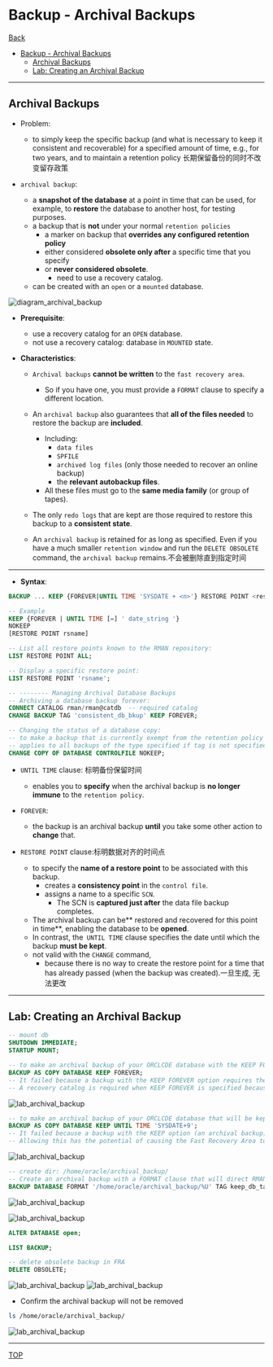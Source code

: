 # Backup - Archival Backups

[Back](../../index.md)

- [Backup - Archival Backups](#backup---archival-backups)
  - [Archival Backups](#archival-backups)
  - [Lab: Creating an Archival Backup](#lab-creating-an-archival-backup)

---

## Archival Backups

- Problem:

  - to simply keep the specific backup (and what is necessary to keep it consistent and recoverable) for a specified amount of time, e.g., for two years, and to maintain a retention policy 长期保留备份的同时不改变留存政策

- `archival backup`:

  - a **snapshot of the database** at a point in time that can be used, for example, to **restore** the database to another host, for testing purposes.
  - a backup that is **not** under your normal `retention policies`
    - a marker on backup that **overrides any configured retention policy**
    - either considered **obsolete only after** a specific time that you specify
    - or **never considered obsolete**.
      - need to use a recovery catalog.
  - can be created with an `open` or a `mounted` database.

![diagram_archival_backup](./pic/diagram_archival_backup.png)

- **Prerequisite**:

  - use a recovery catalog for an `OPEN` database.
  - not use a recovery catalog: database in `MOUNTED` state.

- **Characteristics**:

  - `Archival backups` **cannot be written** to the `fast recovery area`.
    - So if you have one, you must provide a `FORMAT` clause to specify a different location.
  - An `archival backup` also guarantees that **all of the files needed** to restore the backup are **included**.
    - Including:
      - `data files`
      - `SPFILE`
      - `archived log files` (only those needed to recover an online backup)
      - the **relevant autobackup files**.
    - All these files must go to the **same media family** (or group of tapes).
  - The only `redo logs` that are kept are those required to restore this backup to a **consistent state**.

  - An `archival backup` is retained for as long as specified. Even if you have a much smaller `retention window` and run the `DELETE OBSOLETE` command, the `archival backup` remains.不会被删除直到指定时间

---

- **Syntax**:

```sql
BACKUP ... KEEP {FOREVER|UNTIL TIME 'SYSDATE + <n>'} RESTORE POINT <restore_point_name>

-- Example
KEEP {FOREVER | UNTIL TIME [=] ' date_string '}
NOKEEP
[RESTORE POINT rsname]

-- List all restore points known to the RMAN repository:
LIST RESTORE POINT ALL;

-- Display a specific restore point:
LIST RESTORE POINT 'rsname';

-- -------- Managing Archival Database Backups
-- Archiving a database backup forever:
CONNECT CATALOG rman/rman@catdb  -- required catalog
CHANGE BACKUP TAG 'consistent_db_bkup' KEEP FOREVER;

-- Changing the status of a database copy:
-- to make a backup that is currently exempt from the retention policy eligible for the OBSOLETE status.
-- applies to all backups of the type specified if tag is not specified.
CHANGE COPY OF DATABASE CONTROLFILE NOKEEP;
```

- `UNTIL TIME` clause: 标明备份保留时间
  - enables you to **specify** when the archival backup is **no longer immune** to the `retention policy`.
- `FOREVER`:

  - the backup is an archival backup **until** you take some other action to **change** that.

- `RESTORE POINT` clause:标明数据对齐的时间点
  - to specify the **name of a restore point** to be associated with this backup.
    - creates a **consistency point** in the `control file`.
    - assigns a name to a specific `SCN`.
      - The SCN is **captured just after** the data file backup completes.
  - The archival backup can be** restored and recovered for this point in time**, enabling the database to be **opened**.
  - In contrast, the` UNTIL TIME` clause specifies the date until which the backup **must be kept**.
  - not valid with the `CHANGE` command,
    - because there is no way to create the restore point for a time that has already passed (when the backup was created).一旦生成, 无法更改

---

## Lab: Creating an Archival Backup

```sql
-- mount db
SHUTDOWN IMMEDIATE;
STARTUP MOUNT;
```

```sql
-- to make an archival backup of your ORCLCDE database with the KEEP FOREVER option
BACKUP AS COPY DATABASE KEEP FOREVER;
-- It failed because a backup with the KEEP FOREVER option requires the use of a recovery catalog.
-- A recovery catalog is required when KEEP FOREVER is specified because backup records will eventually age out of the control file.
```

![lab_archival_backup](./pic/lab_archival_backup01.png)

```sql
-- to make an archival backup of your ORCLCDE database that will be kept for 9 days.
BACKUP AS COPY DATABASE KEEP UNTIL TIME 'SYSDATE+9';
-- It failed because a backup with the KEEP option (an archival backup) cannot be written to the Fast Recovery Area.
-- Allowing this has the potential of causing the Fast Recovery Area to quickly run out of space.
```

![lab_archival_backup](./pic/lab_archival_backup02.png)

```sql
-- create dir: /home/oracle/archival_backup/
-- Create an archival backup with a FORMAT clause that will direct RMAN to create the backup in the /home/oracle/backup directory and keep it for 9 days.
BACKUP DATABASE FORMAT '/home/oracle/archival_backup/%U' TAG keep_db_tag KEEP UNTIL TIME 'SYSDATE+9';
```

![lab_archival_backup](./pic/lab_archival_backup03.png)

![lab_archival_backup](./pic/lab_archival_backup04.png)

```sql
ALTER DATABASE open;

LIST BACKUP;

-- delete obsolete backup in FRA
DELETE OBSOLETE;
```

![lab_archival_backup](./pic/lab_archival_backup05.png)
![lab_archival_backup](./pic/lab_archival_backup06.png)

- Confirm the archival backup will not be removed

```sh
ls /home/oracle/archival_backup/
```

![lab_archival_backup](./pic/lab_archival_backup07.png)

---

[TOP](#backup---archival-backups)
